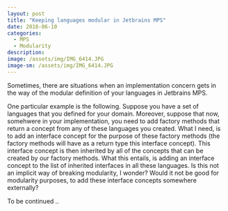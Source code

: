 ```yaml
---
layout: post
title: "Keeping languages modular in Jetbrains MPS"
date: 2018-06-10
categories:
  - MPS
  - Modularity
description:
image: /assets/img/IMG_6414.JPG
image-sm: /assets/img/IMG_6414.JPG
---
```

Sometimes, there are situations when an implementation concern gets in the way
of the modular definition of your languages in Jetbrains MPS.

One particular example is the following. Suppose you have a set of languages
that you defined for your domain. Moreover, suppose that now, somehwere in your implementation, you need to
add factory methods that return a concept from any of these languages you created.
What I need, is to add an interface concept for the purpose of these factory methods (the factory methods
will have as a return type this interface concept). This
interface concept is then inherited by all of the concepts that can be created by our
factory methods. What this entails, is adding an interface concept to the list of inherited interfaces
in all these languages. Is this not an implicit way of breaking modularity, I wonder?
Would it not be good for modularity purposes,
to add these interface concepts somewhere externally?

To be continued ..
